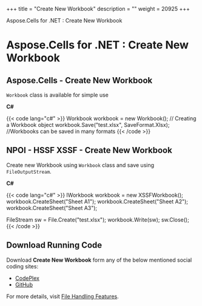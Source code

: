 +++
title = "Create New Workbook" 
description = "" 
weight = 20925 
+++

Aspose.Cells for .NET : Create New Workbook  

# Aspose.Cells for .NET : Create New Workbook


## Aspose.Cells - Create New Workbook

`Workbook` class is available for simple use

**C#**

{{< code lang="c#" >}}
Workbook workbook = new Workbook(); // Creating a Workbook object
workbook.Save("test.xlsx", SaveFormat.Xlsx); //Workbooks can be saved in many formats
{{< /code >}}

## NPOI - HSSF XSSF - Create New Workbook

Create new Workbook using `Workbook` class and save using `FileOutputStream`.

**C#**

{{< code lang="c#" >}}
IWorkbook workbook = new XSSFWorkbook();
workbook.CreateSheet("Sheet A1");
workbook.CreateSheet("Sheet A2");
workbook.CreateSheet("Sheet A3");

FileStream sw = File.Create("test.xlsx");
workbook.Write(sw);
sw.Close();
{{< /code >}}

## Download Running Code

Download **Create New Workbook** form any of the below mentioned social coding sites:

*   [CodePlex](https://asposenpoi.codeplex.com/downloads/get/1479038)
*   [GitHub](https://github.com/aspose-cells/Aspose.Cells-for-.NET/releases/download/Aspose.Cells_vs_NPOI_1.0/Create.New.Workbook.Aspose.Cells.zip)

For more details, visit [File Handling Features](http://www.aspose.com/docs/display/cellsnet/File+Handling+Features).

